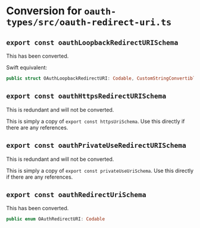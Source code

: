 # Conversion for `oauth-types/src/oauth-redirect-uri.ts`

## `export const oauthLoopbackRedirectURISchema`

This has been converted.

Swift equivalent:

```swift
public struct OAuthLoopbackRedirectURI: Codable, CustomStringConvertible
```

## `export const oauthHttpsRedirectURISchema`

This is redundant and will not be converted.

This is simply a copy of `export const httpsUriSchema`. Use this directly if there are any references.

## `export const oauthPrivateUseRedirectURISchema`

This is redundant and will not be converted.

This is simply a copy of `export const privateUseUriSchema`. Use this directly if there are any references.

## `export const oauthRedirectUriSchema`

This has been converted.

```swift
public enum OAuthRedirectURI: Codable
```
